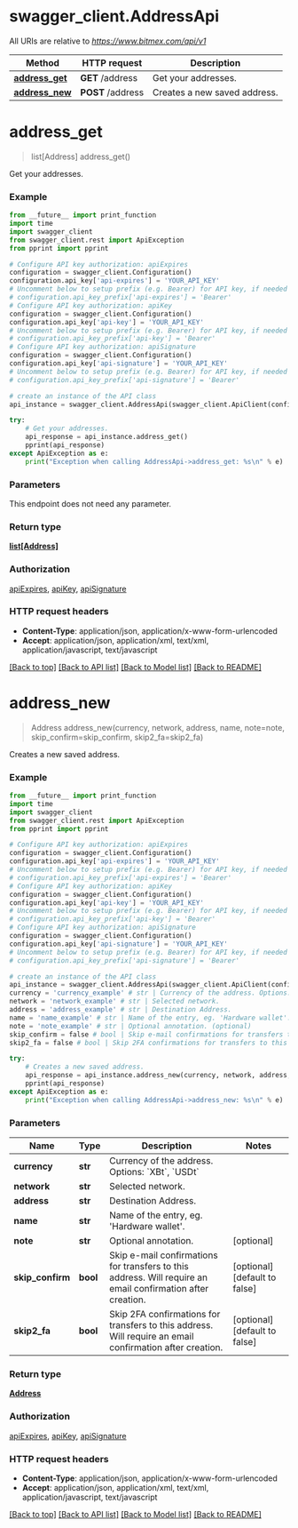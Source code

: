 # swagger_client.AddressApi

All URIs are relative to *https://www.bitmex.com/api/v1*

Method | HTTP request | Description
------------- | ------------- | -------------
[**address_get**](AddressApi.md#address_get) | **GET** /address | Get your addresses.
[**address_new**](AddressApi.md#address_new) | **POST** /address | Creates a new saved address.


# **address_get**
> list[Address] address_get()

Get your addresses.

### Example
```python
from __future__ import print_function
import time
import swagger_client
from swagger_client.rest import ApiException
from pprint import pprint

# Configure API key authorization: apiExpires
configuration = swagger_client.Configuration()
configuration.api_key['api-expires'] = 'YOUR_API_KEY'
# Uncomment below to setup prefix (e.g. Bearer) for API key, if needed
# configuration.api_key_prefix['api-expires'] = 'Bearer'
# Configure API key authorization: apiKey
configuration = swagger_client.Configuration()
configuration.api_key['api-key'] = 'YOUR_API_KEY'
# Uncomment below to setup prefix (e.g. Bearer) for API key, if needed
# configuration.api_key_prefix['api-key'] = 'Bearer'
# Configure API key authorization: apiSignature
configuration = swagger_client.Configuration()
configuration.api_key['api-signature'] = 'YOUR_API_KEY'
# Uncomment below to setup prefix (e.g. Bearer) for API key, if needed
# configuration.api_key_prefix['api-signature'] = 'Bearer'

# create an instance of the API class
api_instance = swagger_client.AddressApi(swagger_client.ApiClient(configuration))

try:
    # Get your addresses.
    api_response = api_instance.address_get()
    pprint(api_response)
except ApiException as e:
    print("Exception when calling AddressApi->address_get: %s\n" % e)
```

### Parameters
This endpoint does not need any parameter.

### Return type

[**list[Address]**](Address.md)

### Authorization

[apiExpires](../README.md#apiExpires), [apiKey](../README.md#apiKey), [apiSignature](../README.md#apiSignature)

### HTTP request headers

 - **Content-Type**: application/json, application/x-www-form-urlencoded
 - **Accept**: application/json, application/xml, text/xml, application/javascript, text/javascript

[[Back to top]](#) [[Back to API list]](../README.md#documentation-for-api-endpoints) [[Back to Model list]](../README.md#documentation-for-models) [[Back to README]](../README.md)

# **address_new**
> Address address_new(currency, network, address, name, note=note, skip_confirm=skip_confirm, skip2_fa=skip2_fa)

Creates a new saved address.

### Example
```python
from __future__ import print_function
import time
import swagger_client
from swagger_client.rest import ApiException
from pprint import pprint

# Configure API key authorization: apiExpires
configuration = swagger_client.Configuration()
configuration.api_key['api-expires'] = 'YOUR_API_KEY'
# Uncomment below to setup prefix (e.g. Bearer) for API key, if needed
# configuration.api_key_prefix['api-expires'] = 'Bearer'
# Configure API key authorization: apiKey
configuration = swagger_client.Configuration()
configuration.api_key['api-key'] = 'YOUR_API_KEY'
# Uncomment below to setup prefix (e.g. Bearer) for API key, if needed
# configuration.api_key_prefix['api-key'] = 'Bearer'
# Configure API key authorization: apiSignature
configuration = swagger_client.Configuration()
configuration.api_key['api-signature'] = 'YOUR_API_KEY'
# Uncomment below to setup prefix (e.g. Bearer) for API key, if needed
# configuration.api_key_prefix['api-signature'] = 'Bearer'

# create an instance of the API class
api_instance = swagger_client.AddressApi(swagger_client.ApiClient(configuration))
currency = 'currency_example' # str | Currency of the address. Options: `XBt`, `USDt`
network = 'network_example' # str | Selected network.
address = 'address_example' # str | Destination Address.
name = 'name_example' # str | Name of the entry, eg. 'Hardware wallet'.
note = 'note_example' # str | Optional annotation. (optional)
skip_confirm = false # bool | Skip e-mail confirmations for transfers to this address. Will require an email confirmation after creation. (optional) (default to false)
skip2_fa = false # bool | Skip 2FA confirmations for transfers to this address. Will require an email confirmation after creation. (optional) (default to false)

try:
    # Creates a new saved address.
    api_response = api_instance.address_new(currency, network, address, name, note=note, skip_confirm=skip_confirm, skip2_fa=skip2_fa)
    pprint(api_response)
except ApiException as e:
    print("Exception when calling AddressApi->address_new: %s\n" % e)
```

### Parameters

Name | Type | Description  | Notes
------------- | ------------- | ------------- | -------------
 **currency** | **str**| Currency of the address. Options: &#x60;XBt&#x60;, &#x60;USDt&#x60; | 
 **network** | **str**| Selected network. | 
 **address** | **str**| Destination Address. | 
 **name** | **str**| Name of the entry, eg. &#39;Hardware wallet&#39;. | 
 **note** | **str**| Optional annotation. | [optional] 
 **skip_confirm** | **bool**| Skip e-mail confirmations for transfers to this address. Will require an email confirmation after creation. | [optional] [default to false]
 **skip2_fa** | **bool**| Skip 2FA confirmations for transfers to this address. Will require an email confirmation after creation. | [optional] [default to false]

### Return type

[**Address**](Address.md)

### Authorization

[apiExpires](../README.md#apiExpires), [apiKey](../README.md#apiKey), [apiSignature](../README.md#apiSignature)

### HTTP request headers

 - **Content-Type**: application/json, application/x-www-form-urlencoded
 - **Accept**: application/json, application/xml, text/xml, application/javascript, text/javascript

[[Back to top]](#) [[Back to API list]](../README.md#documentation-for-api-endpoints) [[Back to Model list]](../README.md#documentation-for-models) [[Back to README]](../README.md)

